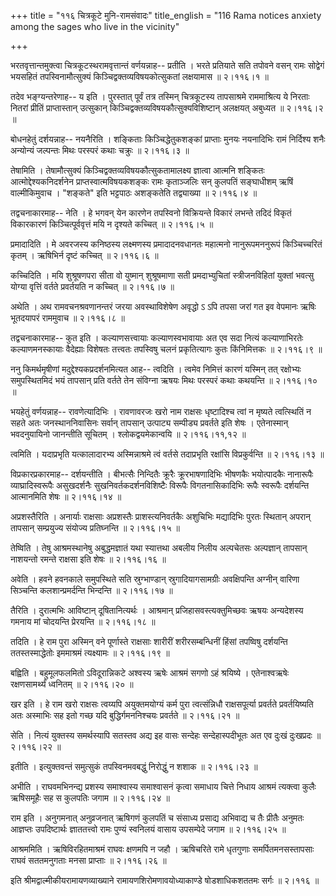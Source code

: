 +++
title = "११६ चित्रकूटे मुनि-रामसंवादः"
title_english = "116 Rama notices anxiety among the sages who live in the vicinity"

+++


भरतवृत्तान्तमुक्त्वा चित्रकूटस्थरामवृत्तान्तं वर्णयन्नाह-- प्रतीति ।
भरते प्रतियाते सति तपोवने वसन् रामः सोद्वेगं भयसहितं तपस्विनामौत्सुक्यं
किञ्चिद्वक्तव्यविषयकोत्सुकतां लक्षयामास  ॥  २।११६।१  ॥   

  

तदेव भङ्ग्यन्तरेणाह-- य इति । पुरस्तात् पूर्वं तत्र तस्मिन् चित्रकूटस्य
तापसाश्रमे राममाश्रित्य ये निरताः नितरां प्रीतिं प्राप्तास्तान्
उत्सुकान् किञ्चिद्वक्तव्यविषयकौत्सुक्यविशिष्टान् अलक्षयत् अबुध्यत  ॥ 
२।११६।२  ॥   

  

बोधनहेतुं दर्शयन्नाह-- नयनैरिति । शङ्किताः किञ्चिद्धेतुकशङ्कां प्राप्ताः
मुनयः नयनादिभिः रामं निर्दिश्य शनैः अन्योन्यं जल्पन्तः मिथः परस्परं कथाः
चक्रुः  ॥  २।११६।३  ॥   

  

तेषामिति । तेषामौत्सुक्यं किञ्चिद्वक्तव्यविषयकौत्सुकतामालक्ष्य ज्ञात्वा
आत्मनि शङ्कितः आत्मोद्देश्यकनिदर्शनेन प्राप्तस्वात्मविषयकशङ्कः रामः
कृताञ्जलिः सन् कुलपतिं सङ्घाधीशम् ऋषिं वाल्मीकिमुवाच । "शङ्कते" इति
भट्टपाठः अशङ्कतेति तद्व्याख्या  ॥  २।११६।४  ॥   

  

तद्वचनाकारमाह-- नेति । हे भगवन् येन कारणेन तपस्विनो विक्रियन्ते विकारं
लभन्ते तदिदं विकृतं विकारकारणं किञ्चित्पूर्ववृत्तं मयि न दृश्यते कच्चित्
 ॥  २।११६।५  ॥   

  

प्रमादादिति । मे अवरजस्य कनिष्ठस्य लक्ष्मणस्य प्रमादादनवधानतः महात्मनो
नानुरूपमननुरूपं किञ्चिच्चरितं कृतम् । ऋषिभिर्न दृष्टं कच्चित्  ॥  २।११६।६
 ॥   

  

कच्चिदिति । मयि शुश्रूषणपरा सीता वो युष्मान् शुश्रूषमाणा सती
प्रमदाभ्युचितां स्त्रीजनविहितां युक्तां भवत्सु योग्या वृत्तिं वर्तते
प्रवर्तयति न कच्चित्  ॥  २।११६।७  ॥   

  

अथेति । अथ रामवचनश्रवणानन्तरं जरया अवस्थाविशेषेण अवृद्धो ऽ ऽपि तपसा जरां
गत इव वेपमानः ऋषिः भूतदयापरं राममुवाच  ॥  २।११६।८  ॥   

  

तद्वचनाकारमाह-- कुत इति । कल्याणसत्त्वायाः कल्याणस्वभावायाः अत एव सदा
नित्यं कल्याणाभिरतेः कल्याणमनस्कायाः वैदेह्याः विशेषतः तत्त्वतः तपस्विषु
चलनं प्रकृतित्यागः कुतः किंनिमित्तकः  ॥  २।११६।९  ॥   

  

ननु किमर्थमृषीणां मदुद्देश्यकप्रदर्शनमित्यत आह-- त्वदिति । त्वमेव
निमित्तं कारणं यस्मिन् तत् रक्षोभ्यः समुपस्थितमिदं भयं तापसान् प्रति
वर्तते तेन संविग्ना ऋषयः मिथः परस्परं कथाः कथयन्ति  ॥  २।११६।१०  ॥   

  

भयहेतुं वर्णयन्नाह-- रावणेत्यादिभिः । रावणावरजः खरो नाम राक्षसः
धृष्टादिश्च त्वां न मृष्यते त्वत्स्थितिं न सहते अतः जनस्थाननिवासिनः
सर्वान् तापसान् उत्पाट्य सम्पीड्य प्रवर्तते इति शेषः । एतेनास्मान्
भवदनुयायिनो जानन्तीति सूचितम् । श्लोकद्वयमेकान्वयि  ॥  २।११६।११,१२  ॥   

  

त्वमिति । यदाप्रभृति यत्कालादारभ्य अस्मिन्नाश्रमे त्वं वर्तसे तदाप्रभृति
रक्षांसि विप्रकुर्वन्ति  ॥  २।११६।१३  ॥   

  

विप्रकारप्रकारमाह-- दर्शयन्तीति । बीभत्सैः निन्दितैः क्रूरैः
क्रूरभाषणादिभिः भीषणकैः भयोत्पादकैः नानारूपैः व्याघ्रादिस्वरूपैः
असुखदर्शनैः सुखनिवर्तकदर्शनविशिष्टैः विरूपैः विगतनासिकादिभिः रूपैः
स्वरूपैः दर्शयन्ति आत्मानमिति शेषः  ॥  २।११६।१४  ॥   

  

अप्रशस्तैरिति । अनार्याः राक्षसाः अप्रशस्तैः प्राशस्त्यनिवर्तकैः
अशुचिभिः मद्यादिभिः पुरतः स्थितान् अपरान् तापसान् सम्प्रयुज्य संयोज्य
प्रतिघ्नन्ति  ॥  २।११६।१५  ॥   

  

तेष्विति । तेषु आश्रमस्थानेषु अबुद्धमज्ञातं यथा स्यात्तथा अबलीय निलीय
अल्पचेतसः अल्पज्ञान् तापसान् नाशयन्तो रमन्ते राक्षसा इति शेषः  ॥ 
२।११६।१६  ॥   

  

अवेति । हवने हवनकाले समुपस्थिते सति स्रुग्भाण्डान् स्रुगादियागसामग्रीः
अवक्षिपन्ति अग्नीन् वारिणा सिञ्चन्ति कलशान्प्रमर्दन्ति भिन्दन्ति  ॥ 
२।११६।१७  ॥   

  

तैरिति । दुरात्मभिः आविष्टान् दूषितानित्यर्थः । आश्रमान्
प्रजिहासवस्त्यक्तुमिच्छवः ऋषयः अन्यदेशस्य गमनाय मां चोदयन्ति प्रेरयन्ति
 ॥  २।११६।१८  ॥   

  

तदिति । हे राम पुरा अस्मिन् वने पूर्णास्ते राक्षसाः शारीरीं
शरीरसम्बन्धिनीं हिंसां तपष्विषु दर्शयन्ति ततस्तस्माद्धेतोः इममाश्रमं
त्यक्ष्यामः  ॥  २।११६।१९  ॥   

  

बह्विति । बहुमूलफलमितो ऽविदूरान्निकटे अश्वस्य ऋषेः आश्रमं सगणो ऽहं
श्रयिष्ये । एतेनाश्वऋषेः रक्षणसामर्थ्यं ध्वनितम्  ॥  २।११६।२०  ॥   

  

खर इति । हे राम खरो राक्षसः त्वय्यपि अयुक्तमयोग्यं कर्म पुरा
त्वत्संन्निधौ राक्षसपूर्त्या प्रवर्तते प्रवर्तयिष्यति अतः अस्माभिः सह
इतो गच्छ यदि बुद्धिर्गमननिश्चयः प्रवर्तते  ॥  २।११६।२१  ॥   

  

सेति । नित्यं युक्तस्य समर्थस्यापि सतस्तव अद्य इह वासः सन्देहः
सन्देहास्पदीभूतः अत एव दुःखं दुःखप्रदः  ॥  २।११६।२२  ॥   

  

इतीति । इत्युक्तवन्तं समुत्सुकं तपस्विनमवबद्धुं निरोद्धुं न शशाक  ॥ 
२।११६।२३  ॥   

  

अभीति । राघवमभिनन्द्य प्रशस्य समाश्वास्य समाश्वासनं कृत्वा समाधाय चित्ते
निधाय आश्रमं त्यक्त्वा कुलैः ऋषिसमूहैः सह स कुलपतिः जगाम  ॥  २।११६।२४
 ॥   

  

राम इति । अनुगमनात् अनुव्रजनात् ऋषिगणं कुलपतिं च संसाध्य प्रसाद्य
अभिवाद्य च तैः प्रीतैः अनुमतः आज्ञप्तः उपदिष्टार्थः ज्ञाततत्त्वो रामः
पुण्यं स्वनिलयं वासाय उपसम्पेदे जगाम  ॥  २।११६।२५  ॥   

  

आश्रममिति । ऋषिविरहितमाश्रमं राघवः क्षणमपि न जहौ । ऋषिचरिते रामे
धृतगुणाः समर्पितमनसस्तापसाः राघवं सततमनुगताः मनसा प्राप्ताः  ॥  २।११६।२६
 ॥   

  

इति श्रीमद्वाल्मीकीयरामायणव्याख्याने रामायणशिरोमणावयोध्याकाण्डे
षोडशाधिकशततमः सर्गः  ॥  २।११६  ॥   

  

  


